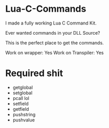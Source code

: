 # Lua-C-Commands

I made a fully working Lua C Command Kit.

Ever wanted commands in your DLL Source?

This is the perfect place to get the commands.

Work on wrapper: Yes
Work on Transpiler: Yes

# Required shit

- getglobal
- setglobal
- pcall lol
- setfield
- getfield
- pushstring
- pushvalue
